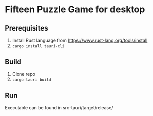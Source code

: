 # Fifteen Puzzle Game for desktop
## Prerequisites
1. Install Rust language from https://www.rust-lang.org/tools/install
2. `cargo install tauri-cli`
## Build
1. Clone repo
2. `cargo tauri build`
## Run
Executable can be found in src-tauri/target/release/